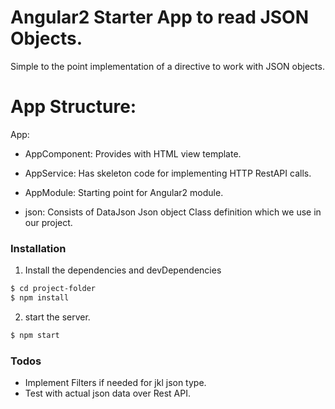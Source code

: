 # Angular2 Starter App to read JSON Objects.

Simple to the point implementation of a directive to work with JSON objects.

# App Structure:

App:

  - AppComponent: Provides with HTML view template.
  
  - AppService: Has skeleton code for implementing HTTP RestAPI calls.
  
  - AppModule: Starting point for Angular2 module.
  
  - json: Consists of DataJson Json object Class definition which we use in our project.

### Installation

1. Install the dependencies and devDependencies 
```sh
$ cd project-folder
$ npm install
```
2. start the server.
```sh
$ npm start
```



### Todos

 - Implement Filters if needed for jkl json type.
 - Test with actual json data over Rest API.
